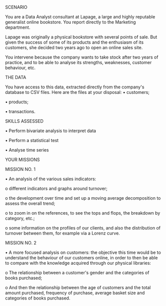 SCENARIO

You are a Data Analyst consultant at Lapage, a large and highly reputable generalist online bookstore. You report directly to the Marketing department.

Lapage was originally a physical bookstore with several points of sale. But given the success of some of its products and the enthusiasm of its customers, she decided two years ago to open an online sales site. 

You intervene because the company wants to take stock after two years of practice, and to be able to analyse its strengths, weaknesses, customer behaviour, etc.

THE DATA

You have access to this data, extracted directly from the company's database to CSV files. Here are the files at your disposal:
•	customers;

•	products;

•	transactions.

SKILLS ASSESSED

•	Perform bivariate analysis to interpret data

•	Perform a statistical test

•	Analyse time series

YOUR MISSIONS

MISSION NO. 1

•	An analysis of the various sales indicators:

o	different indicators and graphs around turnover;

o	the development over time and set up a moving average decomposition to assess the overall trend;

o	to zoom in on the references, to see the tops and flops, the breakdown by category, etc.;

o	some information on the profiles of our clients, and also the distribution of turnover between them, for example via a Lorenz curve.

MISSION NO. 2

•	A more focused analysis on customers: the objective this time would be to understand the behaviour of our customers online, in order to then be able to compare with the knowledge acquired through our physical libraries:

o	The relationship between a customer's gender and the categories of books purchased;

o	And then the relationship between the age of customers and the total amount purchased, frequency of purchase, average basket size and categories of books purchased.
